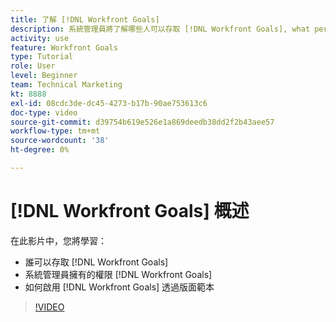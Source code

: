 ```yaml
---
title: 了解 [!DNL Workfront Goals]
description: 系統管理員將了解哪些人可以存取 [!DNL Workfront Goals], what permissions a system administrator has in [!DNL Workfront Goals], and how to enable [!DNL Workfront Goals] 透過版面範本。
activity: use
feature: Workfront Goals
type: Tutorial
role: User
level: Beginner
team: Technical Marketing
kt: 8888
exl-id: 08cdc3de-dc45-4273-b17b-90ae753613c6
doc-type: video
source-git-commit: d39754b619e526e1a869deedb38dd2f2b43aee57
workflow-type: tm+mt
source-wordcount: '38'
ht-degree: 0%

---
```


# [!DNL Workfront Goals] 概述

在此影片中，您將學習：

* 誰可以存取 [!DNL Workfront Goals]
* 系統管理員擁有的權限 [!DNL Workfront Goals]
* 如何啟用 [!DNL Workfront Goals] 透過版面範本

>[!VIDEO](https://video.tv.adobe.com/v/335182/?quality=12)
